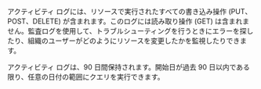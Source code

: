 アクティビティ ログには、リソースで実行されたすべての書き込み操作 (PUT、POST、DELETE) が含まれます。このログには読み取り操作 (GET) は含まれません。監査ログを使用して、トラブルシューティングを行うときにエラーを探したり、組織のユーザーがどのようにリソースを変更したかを監視したりできます。

アクティビティ ログは、90 日間保持されます。開始日が過去 90 日以内である限り、任意の日付の範囲にクエリを実行できます。

<!---HONumber=AcomDC_0928_2016-->